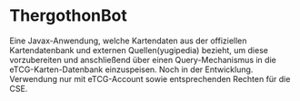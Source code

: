 # ThergothonBot
Eine Javax-Anwendung, welche Kartendaten aus der offiziellen Kartendatenbank und externen Quellen(yugipedia) bezieht, um diese vorzubereiten und anschließend über einen Query-Mechanismus in die eTCG-Karten-Datenbank einzuspeisen. 
Noch in der Entwicklung. 
Verwendung nur mit eTCG-Account sowie entsprechenden Rechten für die CSE. 